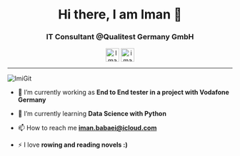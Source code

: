 <h1 align="center">Hi there, I am Iman 👋</h1>
<center>
<h3 align="center">IT Consultant @Qualitest Germany GmbH</h3>
</center>

<p align="center">
<a href="https://www.linkedin.com/in/imanbabaei" target="blank"><img align="center" src="https://cdn.jsdelivr.net/npm/simple-icons@3.0.1/icons/linkedin.svg" alt="Iman Babaei" height="30" width="30" /></a>
<a href="https://www.kaggle.com/imanbabaei" target="blank"><img align="center" src="https://cdn.jsdelivr.net/npm/simple-icons@3.0.1/icons/kaggle.svg" alt="imanbabaei" height="30" width="30" /></a>
</p>
<hr>

<p align="left"> <img src="https://komarev.com/ghpvc/?username=ImiGit" alt="ImiGit" /> </p>

- 🔭 I’m currently working as **End to End tester in a project with Vodafone Germany** 

- 🌱 I’m currently learning **Data Science with Python**

- 📫 How to reach me **iman.babaei@icloud.com**

- ⚡ I love **rowing and reading novels :)**